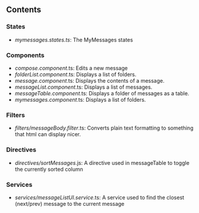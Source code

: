 ## Contents

### States

- *mymessages.states.ts*: The MyMessages states

### Components

- *compose.component*.ts: Edits a new message
- *folderList.component*.ts: Displays a list of folders.
- *message.component*.ts: Displays the contents of a message.
- *messageList.component*.ts: Displays a list of messages.
- *messageTable.component*.ts: Displays a folder of messages as a table.
- *mymessages.component*.ts: Displays a list of folders.

### Filters

- *filters/messageBody.filter*.ts: Converts plain text formatting to something that html can display nicer.

### Directives

- *directives/sortMessages*.js: A directive used in messageTable to toggle the currently sorted column

### Services

- *services/messageListUI.service*.ts: A service used to find the closest (next/prev) message to the current message
